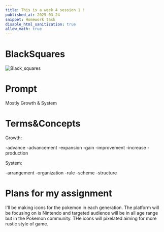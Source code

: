 ```yaml
---
title: This is a week 4 session 1 !
published_at: 2025-03-24
snippet: Homework task 
disable_html_sanitization: true
allow_math: true
---
```

# BlackSquares

![Black_squares](w4s1/blacksquares.png)

# Prompt

Mostly Growth & System

# Terms&Concepts

Growth: 

-advance
-advancement
-expansion
-gain
-improvement
-increase
-production

System:

-arrangement
-organization
-rule
-scheme
-structure

# Plans for my assignment

I'll be making icons for the pokemon in each generation. The platform will be focusing on is Nintendo and targeted audience will be in all age range but in the Pokemon community. THe icons will pixelated aiming for more rustic style of game. 



